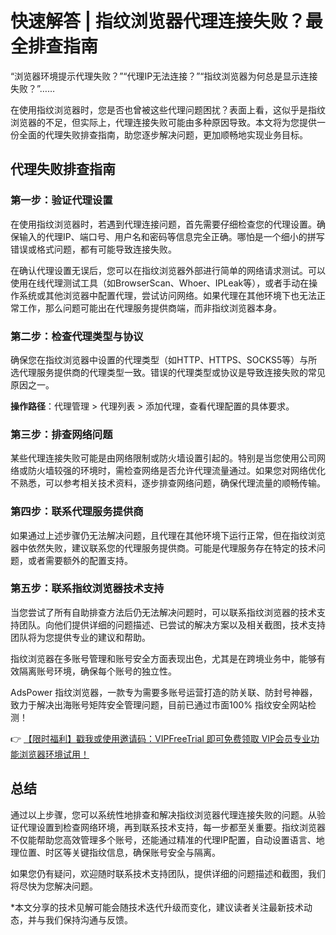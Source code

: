 # 快速解答 | 指纹浏览器代理连接失败？最全排查指南

“浏览器环境提示代理失败？”“代理IP无法连接？”“指纹浏览器为何总是显示连接失败？”……  

在使用指纹浏览器时，您是否也曾被这些代理问题困扰？表面上看，这似乎是指纹浏览器的不足，但实际上，代理连接失败可能由多种原因导致。本文将为您提供一份全面的代理失败排查指南，助您逐步解决问题，更加顺畅地实现业务目标。

## 代理失败排查指南  

### 第一步：验证代理设置  

在使用指纹浏览器时，若遇到代理连接问题，首先需要仔细检查您的代理设置。确保输入的代理IP、端口号、用户名和密码等信息完全正确。哪怕是一个细小的拼写错误或格式问题，都有可能导致连接失败。  

在确认代理设置无误后，您可以在指纹浏览器外部进行简单的网络请求测试。可以使用在线代理测试工具（如BrowserScan、Whoer、IPLeak等），或者手动在操作系统或其他浏览器中配置代理，尝试访问网络。如果代理在其他环境下也无法正常工作，那么问题可能出在代理服务提供商端，而非指纹浏览器本身。  

### 第二步：检查代理类型与协议  

确保您在指纹浏览器中设置的代理类型（如HTTP、HTTPS、SOCKS5等）与所选代理服务提供商的代理类型一致。错误的代理类型或协议是导致连接失败的常见原因之一。  

**操作路径**：代理管理 > 代理列表 > 添加代理，查看代理配置的具体要求。  

### 第三步：排查网络问题  

某些代理连接失败可能是由网络限制或防火墙设置引起的。特别是当您使用公司网络或防火墙较强的环境时，需检查网络是否允许代理流量通过。如果您对网络优化不熟悉，可以参考相关技术资料，逐步排查网络问题，确保代理流量的顺畅传输。  

### 第四步：联系代理服务提供商  

如果通过上述步骤仍无法解决问题，且代理在其他环境下运行正常，但在指纹浏览器中依然失败，建议联系您的代理服务提供商。可能是代理服务存在特定的技术问题，或者需要额外的配置支持。  

### 第五步：联系指纹浏览器技术支持  

当您尝试了所有自助排查方法后仍无法解决问题时，可以联系指纹浏览器的技术支持团队。向他们提供详细的问题描述、已尝试的解决方案以及相关截图，技术支持团队将为您提供专业的建议和帮助。  

指纹浏览器在多账号管理和账号安全方面表现出色，尤其是在跨境业务中，能够有效隔离账号环境，确保每个账号的独立性。  

AdsPower 指纹浏览器，一款专为需要多账号运营打造的防关联、防封号神器，致力于解决出海账号矩阵安全管理问题，目前已通过市面100% 指纹安全网站检测！  

👉 [【限时福利】戳我或使用邀请码：VIPFreeTrial 即可免费领取 VIP会员专业功能浏览器环境试用！](https://bit.ly/adspower_free)  

## 总结  

通过以上步骤，您可以系统性地排查和解决指纹浏览器代理连接失败的问题。从验证代理设置到检查网络环境，再到联系技术支持，每一步都至关重要。指纹浏览器不仅能帮助您高效管理多个账号，还能通过精准的代理IP配置，自动设置语言、地理位置、时区等关键指纹信息，确保账号安全与隔离。  

如果您仍有疑问，欢迎随时联系技术支持团队，提供详细的问题描述和截图，我们将尽快为您解决问题。  

*本文分享的技术见解可能会随技术迭代升级而变化，建议读者关注最新技术动态，并与我们保持沟通与反馈。